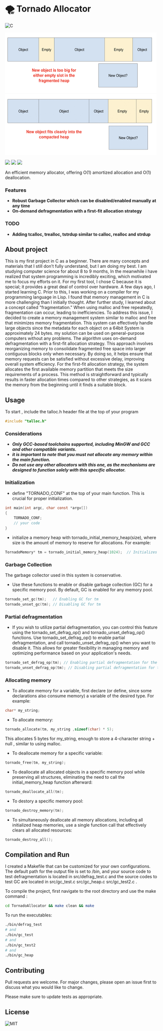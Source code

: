 # 🌪️ Tornado Allocator
![C](https://img.shields.io/badge/c-%2300599C.svg?style=for-the-badge&logo=c&logoColor=white)

<div style="
<div class="flex-container" style="display: flex;
    gap: 20px;">
    <img src="./shots/1.png" width="500" height="200">
    <img src="./shots/fits.gif" width="500" height="200">
</div>


![](https://img.shields.io/badge/C-allocator-blue ) 
![](https://img.shields.io/badge/memory-allocator-blue)
![](https://img.shields.io/badge/memory-defragmentation-8A2BE2)

An efficient memory allocator, offering O(1) amortized allocation and O(1) deallocation.

### Features
- **Robust Garbage Collector which can be disabled/enabled manually at any time**
- **On-demand defragmentation with a first-fit allocation strategy**

### TODO
- **Adding tcalloc, trealloc, tstrdup similar to calloc, realloc and strdup**

## About project

This is my first project in C as a beginner. There are many concepts and materials that I still don’t fully understand, but I am doing my best. I am studying computer science for about 8 to 9 months, In the meanwhile i have realized that system programming is incredibly exciting, which motivated me to focus my efforts on it. For my first tool, I chose C because it is special; it provides a great deal of control over hardware.
A few days ago, I started learning C. Prior to this, I was working on a compiler for my programming language in Lisp. I found that memory management in C is more challenging than I initially thought. After further study, I learned about a concept called "fragmentation." When using malloc and free repeatedly, fragmentation can occur, leading to inefficiencies.
To address this issue, I decided to create a memory management system similar to malloc and free that minimizes memory fragmentation. This system can effectively handle large objects since the metadata for each object on a 64bit System is approximately 24 bytes. my solution can be used on general-purpose computers without any problems. 
The algorithm uses on-demand defragmentation with a first-fit allocation strategy. This approach involves reorganizing memory to consolidate fragmented free space into larger contiguous blocks only when necessary. By doing so, it helps ensure that memory requests can be satisfied without excessive delay, improving overall system efficiency. For the first-fit allocation strategy, the system allocates the first available memory partition that meets the size requirements of a process. This method is straightforward and typically results in faster allocation times compared to other strategies, as it scans the memory from the beginning until it finds a suitable block.
 
## Usage 


To start , include the talloc.h header file at the top of your program

```C
#include "talloc.h"
```

### **Considerations**
- ***Only GCC-based toolchains supported, including MinGW and GCC and other compatible variants.***
- ***it is important to note that you must not allocate any memory within the main function.***
- ***Do not use any other allocators with this one, as the mechanisms are designed to function solely with this specific allocator.***

### **Initialization**

- define "TORNADO_CONF" at the top of your main function. This is crucial for proper initialization. 

```C
int main(int argc, char const *argv[])
{
	TORNADO_CONF;
	// your code	
}
```

- initialize a memory heap with tornado_initial_memory_heap(size), where size is the amount of memory to reserve for allocations. For example:

```C
TornadoMemory* tm = tornado_initial_memory_heap(1024);  // Initializes a heap of 1024 bytes
```

### **Garbage Collection**
The garbage collector used in this system is conservative.

- Use these functions to enable or disable garbage collection (GC) for a specific memory pool. By default, GC is enabled for any memory pool.

```C
tornado_set_gc(tm);   // Enabling GC for tm
tornado_unset_gc(tm); // Disabling GC for tm
```

### Partial defragmentation

- If you wish to utilize partial defragmentation, you can control this feature using the tornado_set_defrag_op() and tornado_unset_defrag_op() functions. Use tornado_set_defrag_op() to enable partial defragmentation, and call tornado_unset_defrag_op() when you want to disable it. This allows for greater flexibility in managing memory and optimizing performance based on your application's needs. 

```C
tornado_set_defrag_op(tm); // Enabling partial defragmentation for the memory pool "tm"
tornado_unset_defrag_op(tm); // Disabling partial defragmentation for the memory pool "tm"
```

### Allocating memory

- To allocate memory for a variable, first declare (or define, since some declarations also consume memory) a variable of the desired type. For example: 

```C
char* my_string;
```

- To allocate memory:

```C
tornado_allocate(tm, my_string ,sizeof(char) * 5);
```

This allocates 5 bytes for my_string, enough to store a 4-character string + null , similar to using malloc.

- To deallocate memory for a specific variable:

```C
tornado_free(tm, my_string);
```

- To deallocate all allocated objects in a specific memory pool while preserving all structures, eliminating the need to call the initial_memory_heap function afterward:

```C
tornado_deallocate_all(tm);
```

- To destory a specific memory pool:

```C
tornado_destroy_memory(tm);
```

- To simultaneously deallocate all memory allocations, including all initialized heap memories, use a single function call that effectively clears all allocated resources:

```C
tornado_destroy_all();
```

## Compilation and Run

I created a Makefile that can be customized for your own configurations. The default path for the output file is set to /bin, and your source code to test defragmentation is located in src/defrag_test.c and the source codes to test GC are located in src/gc_test.c src/gc_heap.c src/gc_test2.c .


To compile the project, first navigate to the root directory and use the make command :

```bash
cd TornadoAllocator && make clean && make
```
To run the executables:

```bash
./bin/defrag_test
# and 
./bin/gc_test
# and 
./bin/gc_test2
# and
./bin/gc_heap
```

## Contributing
Pull requests are welcome. For major changes, please open an issue first
to discuss what you would like to change.

Please make sure to update tests as appropriate.

## License

![MIT](https://img.shields.io/badge/License-MIT-yellow.svg?style=for-the-badge)
